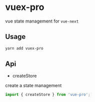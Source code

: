 # vuex-pro

vue state management for `vue-next`

## Usage

```bash
yarn add vuex-pro
```

## Api

- createStore

create a state management

```javascript
import { createStore } from 'vue-pro';
```
